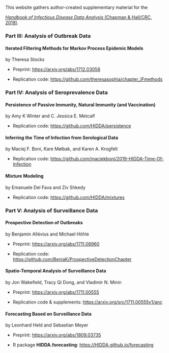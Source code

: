 This website gathers author-created supplementary material for the

[*Handbook of Infectious Disease Data Analysis* (Chapman & Hall/CRC, 2019)](https://www.crcpress.com/9781138626713).


### Part III: Analysis of Outbreak Data 


#### Iterated Filtering Methods for Markov Process Epidemic Models

by Theresa Stocks

* Preprint: <https://arxiv.org/abs/1712.03058>

* Replication code: <https://github.com/theresasophia/chapter_IFmethods>



### Part IV: Analysis of Seroprevalence Data


#### Persistence of Passive Immunity, Natural Immunity (and Vaccination)

by Amy K Winter and C. Jessica E. Metcalf

* Replication code: <https://github.com/HIDDA/persistence>

#### Inferring the Time of Infection from Serological Data

by Maciej F. Boni, Kare Mølbak, and Karen A. Krogfelt

* Replication code: <https://github.com/maciekboni/2019-HIDDA-Time-Of-Infection>


#### Mixture Modeling

by Emanuele Del Fava and Ziv Shkedy

* Replication code: <https://github.com/HIDDA/mixtures>



### Part V: Analysis of Surveillance Data


#### Prospective Detection of Outbreaks

by Benjamin Allévius and Michael Höhle

* Preprint: <https://arxiv.org/abs/1711.08960>

* Replication code: <https://github.com/BenjaK/ProspectiveDetectionChapter>


#### Spatio-Temporal Analysis of Surveillance Data

by Jon Wakefield, Tracy Qi Dong, and Vladimir N. Minin

* Preprint: <https://arxiv.org/abs/1711.00555>

* Replication code & supplements: <https://arxiv.org/src/1711.00555v1/anc>


#### Forecasting Based on Surveillance Data

by Leonhard Held and Sebastian Meyer

* Preprint: <https://arxiv.org/abs/1809.03735>

* R package **HIDDA.forecasting**: <https://HIDDA.github.io/forecasting>
